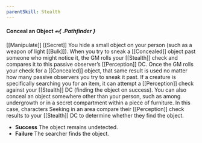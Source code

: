 ```yaml
---
parentSkill: Stealth
---
```


#### Conceal an Object *⬻{ .Pathfinder }*
[[Manipulate]] [[Secret]]
You hide a small object on your person (such as a weapon of light [[Bulk]]). When you try to sneak a [[Concealed]] object past someone who might notice it, the GM rolls your [[Stealth]] check and compares it to this passive observer’s [[Perception]] DC. Once the GM rolls your check for a [[Concealed]] object, that same result is used no matter how many passive observers you try to sneak it past. If a creature is specifically searching you for an item, it can attempt a [[Perception]] check against your [[Stealth]] DC (finding the object on success).
You can also conceal an object somewhere other than your person, such as among undergrowth or in a secret compartment within a piece of furniture. In this case, characters Seeking in an area compare their [[Perception]] check results to your [[Stealth]] DC to determine whether they find the object.
- **Success** The object remains undetected.
- **Failure** The searcher finds the object.